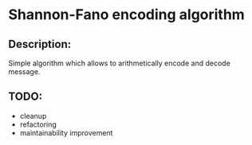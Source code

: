 # Shannon-Fano encoding algorithm
## Description:
Simple algorithm which allows to arithmetically encode and decode message.

## TODO:
* cleanup 
* refactoring 
* maintainability improvement
